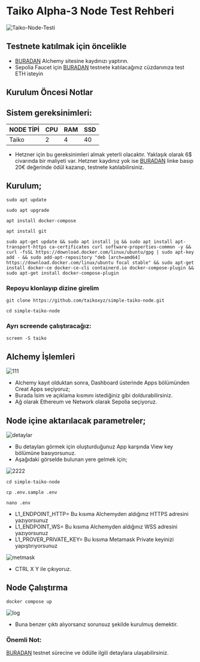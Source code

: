 # Taiko Alpha-3 Node Test Rehberi
![Taiko-Node-Testi](https://mirror-media.imgix.net/publication-images/4qVW-dWhNmMQr61g91hGt.png?height=512&width=1024&h=512&w=1024&auto=compress)

## Testnete katılmak için öncelikle 
* [BURADAN](https://www.alchemy.com/) Alchemy sitesine kaydınızı yaptırın.
* Sepolia Faucet için [BURADAN](https://sepoliafaucet.com/) testnete katılacağınız cüzdanınıza test ETH isteyin

## Kurulum Öncesi Notlar

## Sistem gereksinimleri:
NODE TİPİ | CPU     | RAM      | SSD     |
| ------------- | ------------- | ------------- | -------- |
| Taiko | 2         | 4      | 40 |
 

* Hetzner için bu gereksinimleri almak yeterli olacaktır. Yaklaşık olarak 6$ civarında bir maliyeti var.
Hetzner kaydınız yok ise [BURADAN](https://hetzner.cloud/?ref=ew4WgPUfxeyJ) linke basıp 20€ değerinde ödül kazanıp, testnete katılabilirsiniz.

## Kurulum;
```
sudo apt update
```
```
sudo apt upgrade
```
```
apt install docker-compose
```
```
apt install git
```
```
sudo apt-get update && sudo apt install jq && sudo apt install apt-transport-https ca-certificates curl software-properties-common -y && curl -fsSL https://download.docker.com/linux/ubuntu/gpg | sudo apt-key add - && sudo add-apt-repository "deb [arch=amd64] https://download.docker.com/linux/ubuntu focal stable" && sudo apt-get install docker-ce docker-ce-cli containerd.io docker-compose-plugin && sudo apt-get install docker-compose-plugin
```

### Repoyu klonlayıp dizine girelim
```
git clone https://github.com/taikoxyz/simple-taiko-node.git
```
```
cd simple-taiko-node
```

### Ayrı screende çalıştıracağız:
```
screen -S taiko
```

## Alchemy İşlemleri
![111](https://github.com/CoinHuntersTR/Taiko-3-Testnet-Rehberi/assets/111747226/29eed0b5-de57-4c48-8a8c-4dfa28899834)
* Alchemy kayıt olduktan sonra, Dashboard üsterinde Apps bölümünden Creat Apps seçiyoruz;
* Burada İsim ve açıklama kısmını istediğiniz gibi doldurabilirsiniz.
* Ağ olarak Ethereum ve Network olarak Sepolia seçiyoruz.

## Node içine aktarılacak parametreler;
![detaylar](https://github.com/CoinHuntersTR/Taiko-3-Testnet-Rehberi/assets/111747226/20658ef0-0678-49e0-9e6d-7b6574f12d5d)
* Bu detayları görmek için oluşturduğunuz App karşında View key bölümüne basıyorsunuz.
* Aşağıdaki görselde bulunan yere gelmek için;


![2222](https://github.com/CoinHuntersTR/Taiko-3-Testnet-Rehberi/assets/111747226/e4c2f276-e9ac-4741-9723-8a5763546499)


```
cd simple-taiko-node
```
```
cp .env.sample .env
```
```
nano .env
```
* L1_ENDPOINT_HTTP= Bu kısıma Alchemyden aldığınız HTTPS adresini yazıyorsunuz
* L1_ENDPOINT_WS= Bu kısıma Alchemyden aldığınız WSS adresini yazıyorsunuz
* L1_PROVER_PRIVATE_KEY= Bu kısıma Metamask Private keyinizi yapıştırıyorsunuz
 
![metmask](https://user-images.githubusercontent.com/111747226/214062437-69e144d9-528f-4a17-b46a-a747c1d5284c.png)

* CTRL X Y ile çıkıyoruz.

## Node Çalıştırma
```
docker compose up
```
![log](https://github.com/CoinHuntersTR/Taiko-3-Testnet-Rehberi/assets/111747226/08954550-d569-4de7-bf1c-d2fb08600a28)

* Buna benzer çıktı alıyorsanız sorunsuz şekilde kurulmuş demektir.

### Önemli Not:
[BURADAN](https://taiko.mirror.xyz/wD7yN8Y5RttbP7kzdtX22GbMg6i18a-Xwet2sshpt48) testnet sürecine ve ödülle ilgili detaylara ulaşabilirsiniz.




